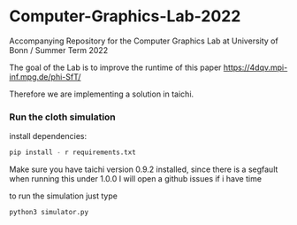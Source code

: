 # Computer-Graphics-Lab-2022

Accompanying Repository for the Computer Graphics Lab at University of Bonn / Summer Term 2022

The goal of the Lab is to improve the runtime of this paper
https://4dqv.mpi-inf.mpg.de/phi-SfT/

Therefore we are implementing a solution in taichi.

### Run the cloth simulation

install dependencies:

```py
pip install - r requirements.txt
```

Make sure you have taichi version 0.9.2 installed, since there is a
segfault when running this under 1.0.0
I will open a github issues if i have time

to run the simulation just type

```py
python3 simulator.py
```
